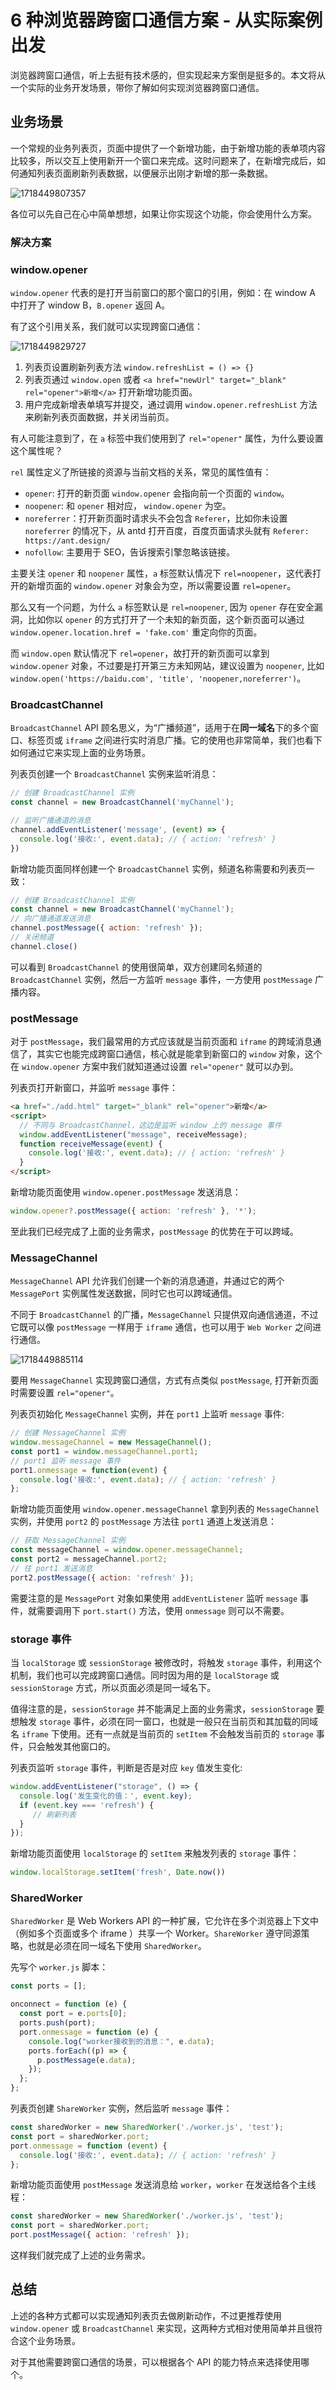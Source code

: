 # 6 种浏览器跨窗口通信方案 - 从实际案例出发

浏览器跨窗口通信，听上去挺有技术感的，但实现起来方案倒是挺多的。本文将从一个实际的业务开发场景，带你了解如何实现浏览器跨窗口通信。

## 业务场景

一个常规的业务列表页，页面中提供了一个新增功能，由于新增功能的表单项内容比较多，所以交互上使用新开一个窗口来完成。这时问题来了，在新增完成后，如何通知列表页面刷新列表数据，以便展示出刚才新增的那一条数据。

![1718449807357](C:\Users\Administrator\AppData\Roaming\Typora\typora-user-images\1718449807357.png)

各位可以先自己在心中简单想想，如果让你实现这个功能，你会使用什么方案。

### 解决方案

### window.opener

`window.opener` 代表的是打开当前窗口的那个窗口的引用，例如：在 window A 中打开了 window B，`B.opener` 返回 A。

有了这个引用关系，我们就可以实现跨窗口通信：

![1718449829727](C:\Users\Administrator\AppData\Roaming\Typora\typora-user-images\1718449829727.png)

1. 列表页设置刷新列表方法 `window.refreshList = () => {}`
2. 列表页通过 `window.open` 或者 `<a href="newUrl" target="_blank" rel="opener">新增</a>` 打开新增功能页面。
3. 用户完成新增表单填写并提交，通过调用 `window.opener.refreshList` 方法来刷新列表页面数据，并关闭当前页。

有人可能注意到了，在 `a` 标签中我们使用到了 `rel="opener"` 属性，为什么要设置这个属性呢？

`rel` 属性定义了所链接的资源与当前文档的关系，常见的属性值有：

- `opener`: 打开的新页面 `window.opener` 会指向前一个页面的 `window`。
- `noopener`: 和 `opener` 相对应， `window.opener` 为空。
- `noreferrer`：打开新页面时请求头不会包含 `Referer`，比如你未设置 `noreferrer` 的情况下，从 antd 打开百度，百度页面请求头就有 `Referer: https://ant.design/`
- `nofollow`: 主要用于 SEO，告诉搜索引擎忽略该链接。

主要关注 `opener` 和 `noopener` 属性，`a` 标签默认情况下 `rel=noopener`，这代表打开的新增页面的 `window.opener` 对象会为空，所以需要设置 `rel=opener`。

那么又有一个问题，为什么 `a` 标签默认是 `rel=noopener`, 因为 `opener` 存在安全漏洞，比如你以 `opener` 的方式打开了一个未知的新页面，这个新页面可以通过 `window.opener.location.href = 'fake.com'` 重定向你的页面。

而 `window.open` 默认情况下 `rel=opener`，故打开的新页面可以拿到 `window.opener` 对象，不过要是打开第三方未知网站，建议设置为 `noopener`, 比如 `window.open('https://baidu.com', 'title', 'noopener,noreferrer')`。

### BroadcastChannel

`BroadcastChannel` API 顾名思义，为“广播频道”，适用于在**同一域名**下的多个窗口、标签页或 `iframe` 之间进行实时消息广播。它的使用也非常简单，我们也看下如何通过它来实现上面的业务场景。

列表页创建一个 `BroadcastChannel` 实例来监听消息：

```js
// 创建 BroadcastChannel 实例
const channel = new BroadcastChannel('myChannel');

// 监听广播通道的消息
channel.addEventListener('message', (event) => {
  console.log('接收:', event.data); // { action: 'refresh' }
})
```

新增功能页面同样创建一个 `BroadcastChannel` 实例，频道名称需要和列表页一致：

```js
// 创建 BroadcastChannel 实例
const channel = new BroadcastChannel('myChannel');
// 向广播通道发送消息
channel.postMessage({ action: 'refresh' });
// 关闭频道
channel.close()
```

可以看到 `BroadcastChannel` 的使用很简单，双方创建同名频道的 `BroadcastChannel` 实例，然后一方监听 `message` 事件，一方使用 `postMessage` 广播内容。

### postMessage

对于 `postMessage`，我们最常用的方式应该就是当前页面和 `iframe` 的跨域消息通信了，其实它也能完成跨窗口通信，核心就是能拿到新窗口的 `window` 对象，这个在 `window.opener` 方案中我们就知道通过设置 `rel="opener"` 就可以办到。

列表页打开新窗口，并监听 `message` 事件：

```html
<a href="./add.html" target="_blank" rel="opener">新增</a>
<script>
  // 不同与 BroadcastChannel，这边是监听 window 上的 message 事件
  window.addEventListener("message", receiveMessage);
  function receiveMessage(event) {
    console.log('接收:', event.data); // { action: 'refresh' }
  }
</script>
```

新增功能页面使用 `window.opener.postMessage` 发送消息：

```js
window.opener?.postMessage({ action: 'refresh' }, '*');
```

至此我们已经完成了上面的业务需求，`postMessage` 的优势在于可以跨域。

### MessageChannel

`MessageChannel` API 允许我们创建一个新的消息通道，并通过它的两个 `MessagePort` 实例属性发送数据，同时它也可以跨域通信。

不同于 `BroadcastChannel` 的广播，`MessageChannel` 只提供双向通信通道，不过它既可以像 `postMessage` 一样用于 `iframe` 通信，也可以用于 `Web Worker` 之间进行通信。

![1718449885114](C:\Users\Administrator\AppData\Roaming\Typora\typora-user-images\1718449885114.png)

要用 `MessageChannel` 实现跨窗口通信，方式有点类似 `postMessage`, 打开新页面时需要设置 `rel="opener"`。

列表页初始化 `MessageChannel` 实例，并在 `port1` 上监听 `message` 事件:

```js
// 创建 MessageChannel 实例
window.messageChannel = new MessageChannel();
const port1 = window.messageChannel.port1;
// port1 监听 message 事件
port1.onmessage = function(event) {
  console.log('接收:', event.data); // { action: 'refresh' }
};
```

新增功能页面使用 `window.opener.messageChannel` 拿到列表的 `MessageChannel` 实例，并使用 `port2` 的 `postMessage` 方法往 `port1` 通道上发送消息：

```js
// 获取 MessageChannel 实例
const messageChannel = window.opener.messageChannel;
const port2 = messageChannel.port2;
// 往 port1 发送消息
port2.postMessage({ action: 'refresh' });
```

需要注意的是 `MessagePort` 对象如果使用 `addEventListener` 监听 `message` 事件，就需要调用下 `port.start()` 方法，使用 `onmessage` 则可以不需要。

### storage 事件

当 `localStorage` 或 `sessionStorage` 被修改时，将触发 `storage` 事件，利用这个机制，我们也可以完成跨窗口通信。同时因为用的是 `localStorage` 或 `sessionStorage` 方式，所以页面必须是同一域名下。

值得注意的是，`sessionStorage` 并不能满足上面的业务需求，`sessionStorage` 要想触发 `storage` 事件，必须在同一窗口，也就是一般只在当前页和其加载的同域名 `iframe` 下使用。还有一点就是当前页的 `setItem` 不会触发当前页的 `storage` 事件，只会触发其他窗口的。

列表页监听 `storage` 事件，判断是否是对应 `key` 值发生变化:

```js
window.addEventListener("storage", () => {
  console.log('发生变化的值：', event.key); 
  if (event.key === 'refresh') {
     // 刷新列表
  }
});
```

新增功能页面使用 `localStorage` 的 `setItem` 来触发列表的 `storage` 事件：

```js
window.localStorage.setItem('fresh', Date.now())
```

### SharedWorker

`SharedWorker` 是 Web Workers API 的一种扩展，它允许在多个浏览器上下文中（例如多个页面或多个 iframe ）共享一个 Worker。`ShareWorker` 遵守同源策略，也就是必须在同一域名下使用 `SharedWorker`。

先写个 `worker.js` 脚本：

```js
const ports = [];

onconnect = function (e) {
  const port = e.ports[0];
  ports.push(port);
  port.onmessage = function (e) {
    console.log("worker接收到的消息：", e.data);
    ports.forEach((p) => {
      p.postMessage(e.data);
    });
  };
};
```

列表页创建 `ShareWorker` 实例，然后监听 `message` 事件：

```js
const sharedWorker = new SharedWorker('./worker.js', 'test');
const port = sharedWorker.port;
port.onmessage = function (event) {
  console.log('接收:', event.data); // { action: 'refresh' }
};
```

新增功能页面使用 `postMessage` 发送消息给 `worker`，`worker` 在发送给各个主线程：

```js
const sharedWorker = new SharedWorker('./worker.js', 'test');
const port = sharedWorker.port;
port.postMessage({ action: 'refresh' });
```

这样我们就完成了上述的业务需求。

## 总结

上述的各种方式都可以实现通知列表页去做刷新动作，不过更推荐使用 `window.opener` 或 `BroadcastChannel` 来实现，这两种方式相对使用简单并且很符合这个业务场景。

对于其他需要跨窗口通信的场景，可以根据各个 API 的能力特点来选择使用哪个。